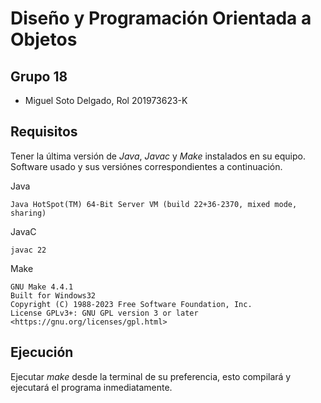 # Diseño y Programación Orientada a Objetos

## Grupo 18
- Miguel Soto Delgado, Rol 201973623-K

## Requisitos
Tener la última versión de _Java_, _Javac_ y _Make_ instalados en su equipo. Software usado y sus versiónes correspondientes a continuación.

Java
```
Java HotSpot(TM) 64-Bit Server VM (build 22+36-2370, mixed mode, sharing)
```
JavaC
```
javac 22
```
Make
```
GNU Make 4.4.1
Built for Windows32
Copyright (C) 1988-2023 Free Software Foundation, Inc.
License GPLv3+: GNU GPL version 3 or later <https://gnu.org/licenses/gpl.html>
```

## Ejecución

Ejecutar _make_ desde la terminal de su preferencia, esto compilará y ejecutará el programa inmediatamente.
